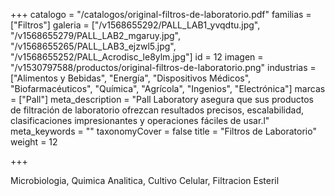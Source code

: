 +++
catalogo = "/catalogos/original-filtros-de-laboratorio.pdf"
familias = ["Filtros"]
galeria = ["/v1568655292/PALL_LAB1_yvqdtu.jpg", "/v1568655279/PALL_LAB2_mgaruy.jpg", "/v1568655265/PALL_LAB3_ejzwl5.jpg", "/v1568655252/PALL_Acrodisc_le8ylm.jpg"]
id = 12
imagen = "/v1530797588/productos/original-filtros-de-laboratorio.png"
industrias = ["Alimentos y Bebidas", "Energía", "Dispositivos Médicos", "Biofarmacéuticos", "Química", "Agrícola", "Ingenios", "Electrónica"]
marcas = ["Pall"]
meta_description = "Pall Laboratory asegura que sus productos de filtración de laboratorio ofrezcan resultados precisos, escalabilidad, clasificaciones impresionantes y operaciones fáciles de usar.l"
meta_keywords = ""
taxonomyCover = false
title = "Filtros de Laboratorio"
weight = 12

+++
<p>Microbiologia, Quimica Analitica, Cultivo Celular, Filtracion Esteril</p>